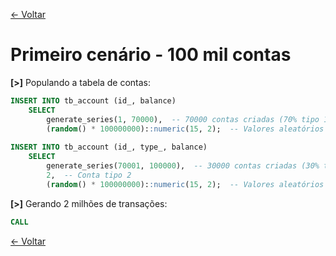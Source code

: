 [<- Voltar](../README.md)

# Primeiro cenário - 100 mil contas

**[>]** Populando a tabela de contas:
```sql
INSERT INTO tb_account (id_, balance) 
    SELECT 
        generate_series(1, 70000),  -- 70000 contas criadas (70% tipo 1)
        (random() * 100000000)::numeric(15, 2);  -- Valores aleatórios para saldo
        
INSERT INTO tb_account (id_, type_, balance) 
    SELECT 
        generate_series(70001, 100000),  -- 30000 contas criadas (30% tipo 2)
        2,  -- Conta tipo 2
        (random() * 100000000)::numeric(15, 2);  -- Valores aleatórios para saldo
``` 

**[>]** Gerando 2 milhões de transações:
```sql
CALL 
``` 

[<- Voltar](../README.md)